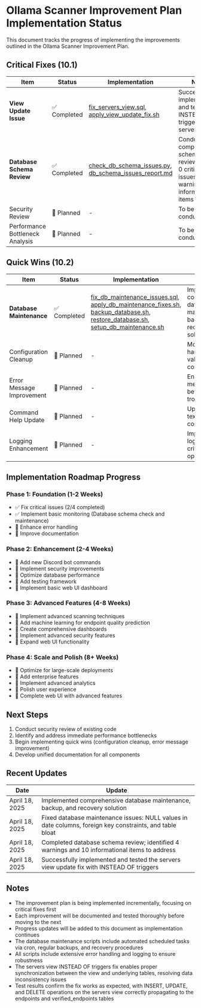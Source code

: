 # Ollama Scanner Improvement Plan Implementation Status

This document tracks the progress of implementing the improvements outlined in the Ollama Scanner Improvement Plan.

## Critical Fixes (10.1)

| Item | Status | Implementation | Notes |
|------|--------|---------------|-------|
| **View Update Issue** | ✅ Completed | [fix_servers_view.sql](fix_servers_view.sql), [apply_view_update_fix.sh](apply_view_update_fix.sh) | Successfully implemented and tested INSTEAD OF triggers for the servers view |
| **Database Schema Review** | ✅ Completed | [check_db_schema_issues.py](check_db_schema_issues.py), [db_schema_issues_report.md](db_schema_issues_report.md) | Conducted comprehensive schema review; found 0 critical issues, 4 warnings, 10 informational items |
| Security Review | 📅 Planned | - | To be conducted |
| Performance Bottleneck Analysis | 📅 Planned | - | To be conducted |

## Quick Wins (10.2)

| Item | Status | Implementation | Notes |
|------|--------|---------------|-------|
| **Database Maintenance** | ✅ Completed | [fix_db_maintenance_issues.sql](fix_db_maintenance_issues.sql), [apply_db_maintenance_fixes.sh](apply_db_maintenance_fixes.sh), [backup_database.sh](backup_database.sh), [restore_database.sh](restore_database.sh), [setup_db_maintenance.sh](setup_db_maintenance.sh) | Implemented comprehensive database maintenance, backup, and recovery solution |
| Configuration Cleanup | 📅 Planned | - | Move hardcoded values to configuration |
| Error Message Improvement | 📅 Planned | - | Enhance error messages for better troubleshooting |
| Command Help Update | 📅 Planned | - | Update help text for all commands |
| Logging Enhancement | 📅 Planned | - | Improve logging for critical operations |

## Implementation Roadmap Progress

### Phase 1: Foundation (1-2 Weeks)
- ✅ Fix critical issues (2/4 completed)
- ✅ Implement basic monitoring (Database schema check and maintenance)
- 📅 Enhance error handling
- 📅 Improve documentation

### Phase 2: Enhancement (2-4 Weeks)
- 📅 Add new Discord bot commands
- 📅 Implement security improvements
- 📅 Optimize database performance
- 📅 Add testing framework
- 📅 Implement basic web UI dashboard

### Phase 3: Advanced Features (4-8 Weeks)
- 📅 Implement advanced scanning techniques
- 📅 Add machine learning for endpoint quality prediction
- 📅 Create comprehensive dashboards
- 📅 Implement advanced security features
- 📅 Expand web UI functionality

### Phase 4: Scale and Polish (8+ Weeks)
- 📅 Optimize for large-scale deployments
- 📅 Add enterprise features
- 📅 Implement advanced analytics
- 📅 Polish user experience
- 📅 Complete web UI with advanced features

## Next Steps

1. Conduct security review of existing code
2. Identify and address immediate performance bottlenecks
3. Begin implementing quick wins (configuration cleanup, error message improvement)
4. Develop unified documentation for all components

## Recent Updates

| Date | Update |
|------|--------|
| April 18, 2025 | Implemented comprehensive database maintenance, backup, and recovery solution |
| April 18, 2025 | Fixed database maintenance issues: NULL values in date columns, foreign key constraints, and table bloat |
| April 18, 2025 | Completed database schema review; identified 4 warnings and 10 informational items to address |
| April 18, 2025 | Successfully implemented and tested the servers view update fix with INSTEAD OF triggers |

## Notes

- The improvement plan is being implemented incrementally, focusing on critical fixes first
- Each improvement will be documented and tested thoroughly before moving to the next
- Progress updates will be added to this document as implementation continues
- The database maintenance scripts include automated scheduled tasks via cron, regular backups, and recovery procedures
- All scripts include extensive error handling and logging to ensure robustness
- The servers view INSTEAD OF triggers fix enables proper synchronization between the view and underlying tables, resolving data inconsistency issues
- Test results confirm the fix works as expected, with INSERT, UPDATE, and DELETE operations on the servers view correctly propagating to the endpoints and verified_endpoints tables 